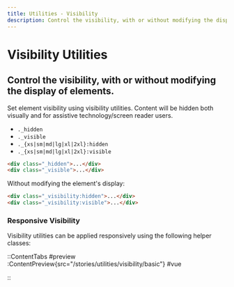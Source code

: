 ```yaml
---
title: Utilities - Visibility
description: Control the visibility, with or without modifying the display of elements. 
---
```


# Visibility Utilities
## Control the visibility, with or without modifying the display of elements. 

Set element visibility using visibility utilities. Content will be hidden both visually and for assistive technology/screen reader users.

- `._hidden`
- `._visible`
- `._{xs|sm|md|lg|xl|2xl}:hidden`
- `._{xs|sm|md|lg|xl|2xl}:visible`

~~~html
<div class="_hidden">...</div>
<div class="_visible">...</div>
~~~

Without modifying the element's display:

~~~html
<div class="_visibility:hidden">...</div>
<div class="_visibility:visible">...</div>
~~~

### Responsive Visibility
Visibility utilities can be applied responsively using the following helper classes:

::ContentTabs
#preview
:ContentPreview{src="/stories/utilities/visibility/basic"}
#vue
<!-- Autodocs{src="@inkline/inkline/stories/utilities/visibility/basic.raw.vue" lang="vue"} -->
::
